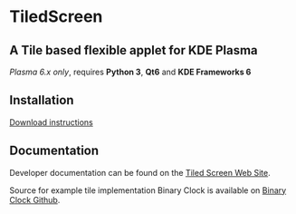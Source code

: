 # TiledScreen
## A Tile based flexible applet for KDE Plasma

_Plasma 6.x only_, requires **Python 3**, **Qt6** and **KDE Frameworks 6**


## Installation

[Download instructions](https://kavinunethsara.github.io/tiledwidgets/download)

## Documentation

Developer documentation can be found on the [Tiled Screen Web Site](https://kavinunethsara.github.io/tiledwidgets/docs).

Source for example tile implementation Binary Clock is available on [Binary Clock Github](https://github.com/kavinunethsara/BinaryclockTile/).
